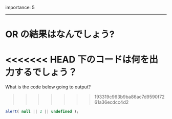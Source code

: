 importance: 5

---

# OR の結果はなんでしょう?

<<<<<<< HEAD
下のコードは何を出力するでしょう？
=======
What is the code below going to output?
>>>>>>> 193319c963b9ba86ac7d9590f7261a36ecdcc4d2

```js
alert( null || 2 || undefined );
```
